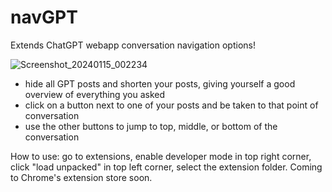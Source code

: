# navGPT
Extends ChatGPT webapp conversation navigation options!

![Screenshot_20240115_002234](https://github.com/danaxo/navGPT/assets/71124433/7fde067a-72c9-478e-87b7-bb0a14afd3aa)

- hide all GPT posts and shorten your posts, giving yourself a good overview of everything you asked
- click on a button next to one of your posts and be taken to that point of conversation
- use the other buttons to jump to top, middle, or bottom of the conversation  

How to use: go to extensions, enable developer mode in top right corner, click "load unpacked" in top left corner, select the extension folder.
Coming to Chrome's extension store soon.
